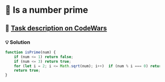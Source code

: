 # 📝 Is a number prime

## 🔗 [Task description on CodeWars](https://www.codewars.com/kata/5262119038c0985a5b00029f)

### 💡 Solution

```javascript
function isPrime(num) {
    if (num <= 1) return false;
    if (num <= 3) return true;
    for (let i = 2; i <= Math.sqrt(num); i++)  if (num % i === 0) return false;
    return true;
}
```
